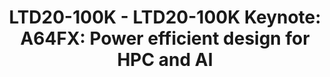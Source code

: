 ---
categories:
- ltd20
description: Fujitsu&nbsp;developed the A64FX processor that is optimized for HPC
  (High Performance Computing) and the AI(Artificial Intelligence).<br>A64FX is used
  in Fugaku supercomputer which is a massively parallel supercomputer and a successor
  to K-computer.<br>A64FX is based on&nbsp;Fujitsu&nbsp;microarchitecture, as used
  in our SPARC64 and mainframe processor development.<br>It provides the world's top-class
  flops/watt, computing performance and memory bandwidth. A64FX Prototype took 1st
  place in the&nbsp;Green500 November 2019.<br>To achieve high performance and low
  power consumption in a wide range of actual applications, we collaboratively work
  with RIKEN&nbsp;(co-design).<br>For ISA (Instruction Set Architecture),&nbsp;Fujitsu&nbsp;chose
  to adopt the Armv8-A with SVE (Scalable Vector Extension) to best position&nbsp;the
  Fugaku to utilize and contribute to a broader user base.<br>Fujitsu&nbsp;has collaborated
  with Arm as a lead partner and contributed to the development of SVE of the HPC
  and AI extension for the&nbsp;Armv8-A.<br>I would explain the processor features
  from the standpoint of microarchitecture and ISA.
image:
  featured: 'true'
  path: https://static.linaro.org/connect/ltd20/images/LTD20-100K.png
session_id: LTD20-100K
session_room: Linaro Tech Days Track 1
session_slot:
  end_time: 2020-03-24 09:25
  start_time: 2020-03-24 09:00
session_speakers:
- speaker_bio: Takekazu Tabata is an engineer at Fujitsu. His research interests include
    microprocessor design. Especially, he is in charge of &amp;nbsp;high-performance
    core microarchitecture design and instruction set architecture.
  speaker_company: Fujitsu Limited
  speaker_image: http://avatars.sched.co/c/da/10545751/avatar.jpg.320x320px.jpg?c2b
  speaker_name: Takekazu Tabata
  speaker_position: Staff engineer
  speaker_role: attendee, speaker
session_track: HPC
tag: session
tags: HPC
title: 'LTD20-100K - LTD20-100K Keynote: A64FX: Power efficient design for HPC and
  AI'
---